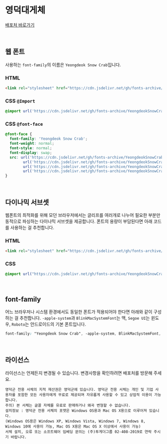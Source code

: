 # 영덕대게체

[배포처 바로가기](https://www.yd.go.kr/?page_id=120264)

&nbsp;

## 웹 폰트

사용하는 `font-family`의 이름은 `Yeongdeok Snow Crab`입니다.

### HTML

```html
<link rel="stylesheet" href="https://cdn.jsdelivr.net/gh/fonts-archive/YeongdeokSnowCrab/YeongdeokSnowCrab.css" type="text/css"/>
```

### CSS `@Import`

```css
@import url('https://cdn.jsdelivr.net/gh/fonts-archive/YeongdeokSnowCrab/YeongdeokSnowCrab.css');
```

### CSS `@font-face`

```css
@font-face {
  font-family: 'Yeongdeok Snow Crab';
  font-weight: normal;
  font-style: normal;
  font-display: swap;
  src: url('https://cdn.jsdelivr.net/gh/fonts-archive/YeongdeokSnowCrab/YeongdeokSnowCrab.woff2') format('woff2'),
        url('https://cdn.jsdelivr.net/gh/fonts-archive/YeongdeokSnowCrab/YeongdeokSnowCrab.woff') format('woff'),
        url('https://cdn.jsdelivr.net/gh/fonts-archive/YeongdeokSnowCrab/YeongdeokSnowCrab.otf') format('opentype'),
        url('https://cdn.jsdelivr.net/gh/fonts-archive/YeongdeokSnowCrab/YeongdeokSnowCrab.ttf') format('truetype');
}
```

&nbsp;

## 다이나믹 서브셋

웹폰트의 최적화를 위해 모던 브라우저에서는 글리프를 여러개로 나누어 필요한 부분만 동적으로 파싱하는 다이나믹 서브셋을 제공합니다. 폰트의 용량이 부담된다면 아래 코드를 사용하는 걸 추천합니다.

### HTML

```html
<link rel="stylesheet" href="https://cdn.jsdelivr.net/gh/fonts-archive/YeongdeokSnowCrab/subsets/YeongdeokSnowCrab-dynamic-subset.css" type="text/css"/>
```

### CSS

```css
@import url("https://cdn.jsdelivr.net/gh/fonts-archive/YeongdeokSnowCrab/subsets/YeongdeokSnowCrab-dynamic-subset.css");
```

&nbsp;

## font-family

어느 브라우저나 시스템 환경에서도 동일한 폰트가 적용되어야 한다면 아래와 같이 구성하는 걸 추천합니다. `-apple-system`과 `BlinkMacSystemFont`는 맥, `Segoe UI`는 윈도우, `Roboto`는 안드로이드의 기본 폰트입니다.

```css
font-family: "Yeongdeok Snow Crab", -apple-system, BlinkMacSystemFont, "Segoe UI",Roboto, Oxygen, Ubuntu, Cantarell, "Open Sans", "Helvetica Neue", sans-serif;
```

&nbsp;

## 라이선스

라이선스는 언제든지 변경될 수 있습니다. 변경사항을 확인하려면 배포처를 방문해 주세요.

```
영덕군 전용 서체의 지적 재산권은 영덕군에 있습니다. 영덕군 전용 서체는 개인 및 기업 사용자를 포함한 모든 사용자에게 무료로 제공되며 자유롭게 사용할 수 있고 상업적 이용이 가능합니다.
주의) 본 서체는 글꼴 자체를 유료로 판매하거나 왜곡 변형할 수 없습니다.
설치정보 : 영덕군 전용 서체의 포맷은 Windows OS용과 Mac OS X용으로 이루어져 있습니다.
(Windows OS용은 Windows XP, Windows Vista, Windows 7, Windows 8, Windows 10에 사용이 가능, Mac OS X용은 Mac OS X 이상에서 사용이 가능)
서체 설치, 오류 또는 소프트웨어 임베딩 문의는 (주)투게더그룹 02-408-2019로 연락 주시기 바랍니다.
```
